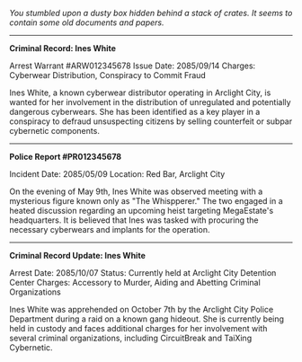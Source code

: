 *You stumbled upon a dusty box hidden behind a stack of crates. It seems to contain some old documents and papers.*

---

**Criminal Record: Ines White**

Arrest Warrant #ARW012345678
Issue Date: 2085/09/14
Charges: Cyberwear Distribution, Conspiracy to Commit Fraud

Ines White, a known cyberwear distributor operating in Arclight City, is wanted for her involvement in the distribution of unregulated and potentially dangerous cyberwears. She has been identified as a key player in a conspiracy to defraud unsuspecting citizens by selling counterfeit or subpar cybernetic components.

---

**Police Report #PR012345678**

Incident Date: 2085/05/09
Location: Red Bar, Arclight City

On the evening of May 9th, Ines White was observed meeting with a mysterious figure known only as "The Whispperer." The two engaged in a heated discussion regarding an upcoming heist targeting MegaEstate's headquarters. It is believed that Ines was tasked with procuring the necessary cyberwears and implants for the operation.

---

**Criminal Record Update: Ines White**

Arrest Date: 2085/10/07
Status: Currently held at Arclight City Detention Center
Charges: Accessory to Murder, Aiding and Abetting Criminal Organizations

Ines White was apprehended on October 7th by the Arclight City Police Department during a raid on a known gang hideout. She is currently being held in custody and faces additional charges for her involvement with several criminal organizations, including CircuitBreak and TaiXing Cybernetic.